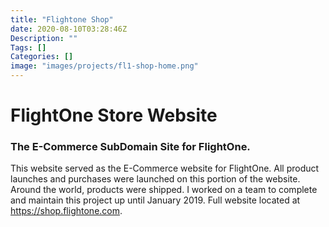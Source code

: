 ```yaml
---
title: "Flightone Shop"
date: 2020-08-10T03:28:46Z
Description: ""
Tags: []
Categories: []
image: "images/projects/fl1-shop-home.png"
---
```


# FlightOne Store Website

### The E-Commerce SubDomain Site for FlightOne.
This website served as the E-Commerce website for FlightOne. All product launches and purchases were launched on this portion of the website. Around the world, products were shipped. I worked on a team to complete and maintain this project up until January 2019. Full website located at https://shop.flightone.com. 